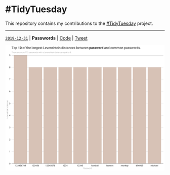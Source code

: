# #TidyTuesday

This repository contains my contributions to the [#TidyTuesday](https://github.com/rfordatascience/tidytuesday) project.

---

[`2019-12-31`](https://github.com/rfordatascience/tidytuesday/tree/master/data/2020/2020-01-14) | **Passwords** | [Code](passwords.R) | [Tweet](https://twitter.com/joaompalmeiro/status/1218347580163284992)

![Passwords](passwords.png)
